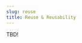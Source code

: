 ```yaml
---
slug: reuse
title: Reuse & Reusability
---
```


TBD!

<!--
## What & Why?

Some examples to look at:
 - [bad_code.py](bad_code.py)
 - [less_bad_code.py](less_bad_code.py)

## Best practices
Work with one other person to write a list of at least 10 "best practices,"
based on at least three sources.  For each best practice, note whether it is
something you should always, sometimes, or never do.  If sometimes, why only
sometimes?  If never--and there are some old best practices that are now
widely regarded as bad practices--try to understand why in some context they
made sense.  What kinds of factors determine what "best practices" means?

## Our list of best practices

 - Choose resourceful data types to minimize memory use
 - Consistent naming scheme
 - Comment your code
 - Consistent indentation
 - Avoid hard-coding system values
 - Keep it simple
 - Make and use tests
 - Provide working examples
 - Refactor your code as necessary
 - Avoid deep-nesting
 - Avoid copypasta--write functions!
 - Functions should have a single, coherent purpose
 - Functions should fit on the screen
 - Avoid really long lines of code
 - Use syntax highlighting
 - Adopt and use standards, especially in a team

## Separations of concerns
 - whitespace
 - functions
 - classes
 - files
 - directories
 - projects

## User interface and object design
Draw and label the parts of two electric fans (the kind you cool yourself
with).  

For the first one, include the minimum number of functional parts--
the simplest possible powered fan, if you were to put one together from minimal
parts. 

For the second one, include things that would make it user-friendly,
something that might be sold in a store.

## Design a class structure
Write down a class hierarchy that reflects the functional and user-friendly
fan parts that you identified in the last part.  What is part of the public
interface for each class?  If you need help getting started, a sensible option
would be to start with a Fan class and create functions the correspond to how
the user would interact with it.  What subclasses to you need to define that
can be put together to make up a Fan object?  Note that you DO NOT need to
write any algorithms or mathematical equations.  For example, you don't need
to figure out how pushing a button (or turning a dial or pulling a chain)
changes the motor speed, but your interface should indicate that that
functionality exists.

[Example of a class diagram](http://web.gccaz.edu/~pbrown2/cis_225/projects/225P_Project_04_Class_Diagram_Auto_Shop.html)

{% comment %}

## older content
## What are coding conventions or best practices?
 - just a conversation, not intended to be exhaustive

## Value and burden of conventions
 - faster development
 - avoid decision fatigue
 - encoded information for the human reader
 - can be tedious/contentious/fail to be universally optimal

## Some topics
 - syntax
    - capitalization vs CamelCase vs pothole_case
    - whitespace
 - naming
    - get/set
    - indicating type
    - to reduce comment burden
 - ordering
    - function arguments
    - variable declaration
    - functions
 - optimizations
    - legibility (good first priority)
    - maintainability (dry principle)
    - algorithmic complexity (as needed)

## OOP
 - structure code the way people think
 - separation of concerns
    - clear interfaces
    - agnostic internals

## Comments from 04/08/15
 - conventions may be institutional or language specific
 - NASA example
 - math has its own set of conventions, that may compete with programmatic concerns
 - best option tends to be audience-specific


## previous notes

organizing by way of syntax choices: capitalization vs CamelCase vs pothole_case,
indentation, arrangement of function arguments, etc.

Value of making these choices consistently: like reading a well-written book.
Authors may each have different voice, but their story-telling style (word choice,
construction, etc) is consistent within a book, often across their work.

Organization by class structure - what to make a class, what to not make a class.
Using functions to make work intellectually bite-sized.  Approaching organization
in a way that minimizes how much you have to worry about at once.

Regular refactoring: not just for optimization, but for organization.

{% endcomment %}
-->